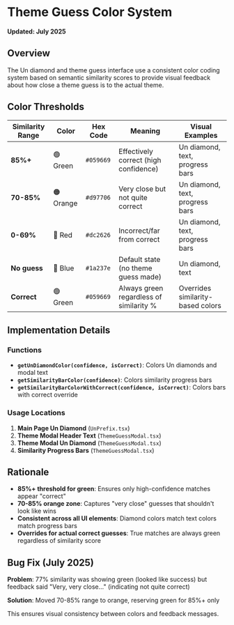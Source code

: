 # Theme Guess Color System

**Updated: July 2025**

## Overview

The Un diamond and theme guess interface use a consistent color coding system based on semantic similarity scores to provide visual feedback about how close a theme guess is to the actual theme.

## Color Thresholds

| Similarity Range | Color | Hex Code | Meaning | Visual Examples |
|-----------------|-------|----------|---------|-----------------|
| **85%+** | 🟢 Green | `#059669` | Effectively correct (high confidence) | Un diamond, text, progress bars |
| **70-85%** | 🟠 Orange | `#d97706` | Very close but not quite correct | Un diamond, text, progress bars |  
| **0-69%** | 🔴 Red | `#dc2626` | Incorrect/far from correct | Un diamond, text, progress bars |
| **No guess** | 🔵 Blue | `#1a237e` | Default state (no theme guess made) | Un diamond, text |
| **Correct** | 🟢 Green | `#059669` | Always green regardless of similarity % | Overrides similarity-based colors |

## Implementation Details

### Functions

- **`getUnDiamondColor(confidence, isCorrect)`**: Colors Un diamonds and modal text
- **`getSimilarityBarColor(confidence)`**: Colors similarity progress bars
- **`getSimilarityBarColorWithCorrect(confidence, isCorrect)`**: Colors bars with correct override

### Usage Locations

1. **Main Page Un Diamond** (`UnPrefix.tsx`)
2. **Theme Modal Header Text** (`ThemeGuessModal.tsx`)
3. **Theme Modal Un Diamond** (`ThemeGuessModal.tsx`)
4. **Similarity Progress Bars** (`ThemeGuessModal.tsx`)

## Rationale

- **85%+ threshold for green**: Ensures only high-confidence matches appear "correct"
- **70-85% orange zone**: Captures "very close" guesses that shouldn't look like wins
- **Consistent across all UI elements**: Diamond colors match text colors match progress bars
- **Overrides for actual correct guesses**: True matches are always green regardless of similarity score

## Bug Fix (July 2025)

**Problem**: 77% similarity was showing green (looked like success) but feedback said "Very, very close..." (indicating not quite correct)

**Solution**: Moved 70-85% range to orange, reserving green for 85%+ only

This ensures visual consistency between colors and feedback messages. 